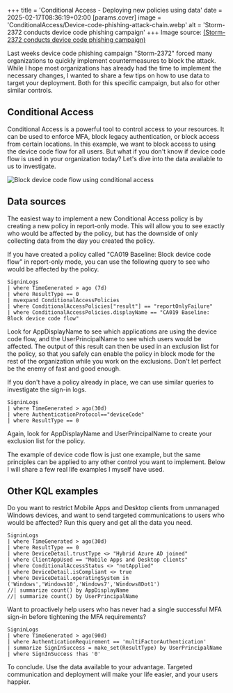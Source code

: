 +++
title = 'Conditional Access - Deploying new policies using data'
date = 2025-02-17T08:36:19+02:00
[params.cover]
  image = 'ConditionalAccess/Device-code-phishing-attack-chain.webp'
  alt = 'Storm-2372 conducts device code phishing campaign'
+++
Image source: [(Storm-2372 conducts device code phishing campaign)](https://www.microsoft.com/en-us/security/blog/2025/02/13/storm-2372-conducts-device-code-phishing-campaign/)

Last weeks device code phishing campaign "Storm-2372" forced many organizations to quickly implement countermeasures to block the attack. While I hope most organizations has already had the time to implement the necessary changes, I wanted to share a few tips on how to use data to target your deployment. Both for this specific campaign, but also for other similar controls.

## Conditional Access

Conditional Access is a powerful tool to control access to your resources. It can be used to enforce MFA, block legacy authentication, or block access from certain locations. In this example, we want to block access to using the device code flow for all users. But what if you don't know if device code flow is used in your organization today? Let's dive into the data available to us to investigate.

![Block device code flow using conditional access](/ConditionalAccess/CABlockdevicecodeflow.png)

## Data sources

The easiest way to implement a new Conditional Access policy is by creating a new policy in report-only mode. This will allow you to see exactly who would be affected by the policy, but has the downside of only collecting data from the day you created the policy.

If you have created a policy called "CA019 Baseline: Block device code flow" in report-only mode, you can use the following query to see who would be affected by the policy.

```KQL
SigninLogs
| where TimeGenerated > ago (7d)
| where ResultType == 0
| mvexpand ConditionalAccessPolicies
| where ConditionalAccessPolicies["result"] == "reportOnlyFailure"
| where ConditionalAccessPolicies.displayName == "CA019 Baseline: Block device code flow"
```

Look for AppDisplayName to see which applications are using the device code flow, and the UserPrincipalName to see which users would be affected. The output of this result can then be used in an exclusion list for the policy, so that you safely can enable the policy in block mode for the rest of the organization while you work on the exclusions. Don't let perfect be the enemy of fast and good enough.

If you don't have a policy already in place, we can use similar queries to investigate the sign-in logs.

```KQL
SigninLogs
| where TimeGenerated > ago(30d)
| where AuthenticationProtocol=="deviceCode"
| where ResultType == 0
```

Again, look for AppDisplayName and UserPrincipalName to create your exclusion list for the policy. 

The example of device code flow is just one example, but the same principles can be applied to any other control you want to implement. Below I will share a few real life examples I myself have used.

## Other KQL examples

Do you want to restrict Mobile Apps and Desktop clients from unmanaged Windows devices, and want to send targeted communications to users who would be affected? Run this query and get all the data you need.

```KQL
SigninLogs
| where TimeGenerated > ago(30d)
| where ResultType == 0
| where DeviceDetail.trustType <> "Hybrid Azure AD joined"
| where ClientAppUsed == "Mobile Apps and Desktop clients"
| where ConditionalAccessStatus <> "notApplied"
| where DeviceDetail.isCompliant <> true
| where DeviceDetail.operatingSystem in ('Windows','Windows10','Windows7','Windows8Dot1')
//| summarize count() by AppDisplayName
//| summarize count() by UserPrincipalName
```

Want to proactively help users who has never had a single successful MFA sign-in before tightening the MFA requirements?

```KQL
SigninLogs
| where TimeGenerated > ago(90d)
| where AuthenticationRequirement == 'multiFactorAuthentication'
| summarize SignInSuccess = make_set(ResultType) by UserPrincipalName
| where SignInSuccess !has '0'
```

To conclude. Use the data available to your advantage. Targeted communication and deployment will make your life easier, and your users happier.